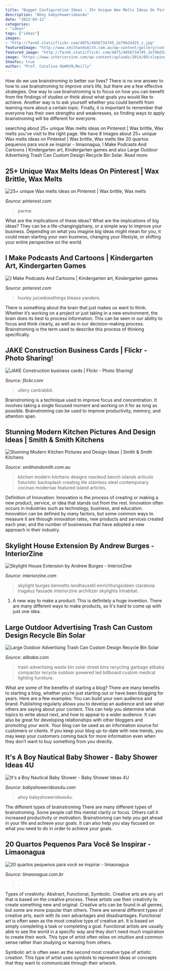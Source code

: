 ```yaml
---
title: "Nugget Configuration Ideas : 25+ Unique Wax Melts Ideas On Pinterest"
description: "Ahoy babyshowerideas4u"
date: "2023-03-12"
categories:
- "ideas"
tags: ["ideas"]
images:
- "http://farm5.staticflickr.com/4075/4856734745_2e79bd3d25_z.jpg"
featuredImage: "http://www.smithandsmith.com.au/wp-content/gallery/contemporary-kitchen/modern_kitchen_macleod_stunning_09.jpg"
featured_image: "http://farm5.staticflickr.com/4075/4856734745_2e79bd3d25_z.jpg"
image: "https://www.interiorzine.com/wp-content/uploads/2014/09/sloping-roof-project-light.jpg"
ShowToc: true
author: "Prof. Catalina O&#039;Reilly"
---
```



How do we use brainstroming to better our lives?
There is no one answer to how to use brainstroming to improve one’s life, but there are a few effective strategies. One way to use brainstroming is to focus on how you can benefit from the findings of studies or think about what goals you would like to achieve. Another way is to ask yourself whether you could benefit from learning more about a certain topic. Finally, it is important to remember that everyone has their own strengths and weaknesses, so finding ways to apply brainstroming will be different for everyone.

	

		
searching about 25+ unique Wax melts ideas on Pinterest | Wax brittle, Wax melts you've visit to the right page. We have 8 Images about 25+ unique Wax melts ideas on Pinterest | Wax brittle, Wax melts like 20 quartos pequenos para você se inspirar - limaonagua, I Make Podcasts And Cartoons | Kindergarten art, Kindergarten games and also Large Outdoor Advertising Trash Can Custom Design Recycle Bin Solar. Read more:
		
    
## 25+ Unique Wax Melts Ideas On Pinterest | Wax Brittle, Wax Melts

<img loading=lazy src="https://i.pinimg.com/736x/fe/f0/96/fef0967fe4ea8b77c0c1c1afdeecf40a.jpg" onerror="this.onerror=null;this.src='https://tse4.mm.bing.net/th?id=OIP.PHUyYRM-VliyWDoqZNwU3wAAAA&amp;pid=15.1';" alt="25+ unique Wax melts ideas on Pinterest | Wax brittle, Wax melts">

_Source: pinterest.com_

>parme. 

	

What are the implications of these ideas?
What are the implications of big ideas? They can be a life-changingiphany, or a simple way to improve your business. Depending on what you imagine big ideas might mean for you, it could mean starting your own business, changing your lifestyle, or shifting your entire perspective on the world.

    
## I Make Podcasts And Cartoons | Kindergarten Art, Kindergarten Games

<img loading=lazy src="https://i.pinimg.com/736x/00/ac/df/00acdfe8362cf1c5c27addb93282753b.jpg" onerror="this.onerror=null;this.src='https://tse2.mm.bing.net/th?id=OIP.h7tpoTvdjsICl645P2koUgHaHa&amp;pid=15.1';" alt="I Make Podcasts And Cartoons | Kindergarten art, Kindergarten games">

_Source: pinterest.com_

>huxley juicedoesthings blease yandere. 

	

There is something about the brain that just makes us want to think. Whether it’s working on a project or just taking in a new environment, the brain does its best to process information. This can be seen in our ability to focus and think clearly, as well as in our decision-making process. Brainstroming is the term used to describe this process of thinking specifically.

    
## JAKE Construction Business Cards | Flickr - Photo Sharing!

<img loading=lazy src="http://farm5.staticflickr.com/4075/4856734745_2e79bd3d25_z.jpg" onerror="this.onerror=null;this.src='https://tse2.mm.bing.net/th?id=OIP.Cbba-YnzoYeC4G5UORCJ4QHaE7&amp;pid=15.1';" alt="JAKE Construction business cards | Flickr - Photo Sharing!">

_Source: flickr.com_

>ullery cardrabbit. 

	

Brainstroming is a technique used to improve focus and concentration. It involves taking a single focused moment and working on it for as long as possible. Brainstroming can be used to improve productivity, memory, and attention span.

    
## Stunning Modern Kitchen Pictures And Design Ideas | Smith &amp; Smith Kitchens

<img loading=lazy src="http://www.smithandsmith.com.au/wp-content/gallery/contemporary-kitchen/modern_kitchen_macleod_stunning_09.jpg" onerror="this.onerror=null;this.src='https://tse4.mm.bing.net/th?id=OIP.b7JePs6MsFZ-MKYS8441oQHaE6&amp;pid=15.1';" alt="Stunning Modern Kitchen Pictures and Design Ideas | Smith &amp; Smith Kitchens">

_Source: smithandsmith.com.au_

>kitchen modern kitchens designs macleod bench islands artículo futuristic backsplash creating tile stainless steel contemporary cocinas modernas featured island articles. 

	

Definition of Innovation:
Innovation is the process of creating or making a new product, service, or idea that stands out from the rest. Innovation often occurs in industries such as technology, business, and education. Innovation can be defined by many factors, but some common ways to measure it are through innovation rates, new products and services created each year, and the number of businesses that have adopted a new approach in their industry.

    
## Skylight House Extension By Andrew Burges - InteriorZine

<img loading=lazy src="https://www.interiorzine.com/wp-content/uploads/2014/09/sloping-roof-project-light.jpg" onerror="this.onerror=null;this.src='https://tse3.mm.bing.net/th?id=OIP.4TRQP34Gg-c7s4ofpmTwdQHaFV&amp;pid=15.1';" alt="Skylight House Extension by Andrew Burges - InteriorZine">

_Source: interiorzine.com_

>skylight burges bennetts landhausstil einrichtungsideen claraboia tragaluz fassade interiorzine architizer skylights inhabitat. 

	

1. A new way to make a product: This is definitely a huge invention. There are many different ways to make products, so it's hard to come up with just one idea.

    
## Large Outdoor Advertising Trash Can Custom Design Recycle Bin Solar

<img loading=lazy src="https://sc01.alicdn.com/kf/HTB13cziHVXXXXbrXpXXq6xXFXXXx/220625093/HTB13cziHVXXXXbrXpXXq6xXFXXXx.jpg" onerror="this.onerror=null;this.src='https://tse2.mm.bing.net/th?id=OIP.k6TJ4W46xfdwNEQ65AFbQAHaGV&amp;pid=15.1';" alt="Large Outdoor Advertising Trash Can Custom Design Recycle Bin Solar">

_Source: alibaba.com_

>trash advertising waste bin solar street bins recycling garbage alibaba compactor recycle outdoor powered led billboard custom medical lighting furniture. 

	

What are some of the benefits of starting a blog?
There are many benefits to starting a blog, whether you’re just starting out or have been blogging for years. Here are a few examples: 
You can build your own audience and brand. 
Publishing regularly allows you to develop an audience and see what others are saying about your content. This can help you determine what topics to write about next, and how to appeal to a wider audience. 
It can also be great for developing relationships with other bloggers and promoting your work. 
Your blog can be used as an information source for customers or clients. If you keep your blog up-to-date with new trends, you may keep your customers coming back for more information even when they don’t want to buy something from you directly.

    
## It&#039;s A Boy Nautical Baby Shower - Baby Shower Ideas 4U

<img loading=lazy src="https://babyshowerideas4u.com/wp-content/uploads/2014/01/482627_562257350472145_682228186_n.jpg" onerror="this.onerror=null;this.src='https://tse3.mm.bing.net/th?id=OIP.xExl3AehcGx9P_EInSOvTgHaFj&amp;pid=15.1';" alt="It&#039;s a Boy Nautical Baby Shower - Baby Shower Ideas 4U">

_Source: babyshowerideas4u.com_

>ahoy babyshowerideas4u. 

	

The different types of brainstroming
There are many different types of brainstroming. Some people call this mental clarity or focus. Others call it increased productivity or motivation. Brainstroming can help you get ahead in your life and achieve your goals. It can also help you stay focused on what you need to do in order to achieve your goals.

    
## 20 Quartos Pequenos Para Você Se Inspirar - Limaonagua

<img loading=lazy src="https://www.limaonagua.com.br/wp-content/uploads/2013/09/quarto-pequeno-17.jpg" onerror="this.onerror=null;this.src='https://tse3.mm.bing.net/th?id=OIP.AC3raXS_yNusEte1BttV3AHaLJ&amp;pid=15.1';" alt="20 quartos pequenos para você se inspirar - limaonagua">

_Source: limaonagua.com.br_

>. 

	

Types of creativity: Abstract, Functional, Symbolic.
Creative arts are any art that is based on the creative process. These artists use their creativity to create something new and original. Creative arts can be found in all genres, but some are more popular than others. There are several different types of creative arts, each with its own advantages and disadvantages.
Functional art is often seen as the most creative type of creative art. It is based on simply completing a task or completing a goal. Functional artists are usually able to see the world in a specific way and they don’t need much inspiration to create their work. This type of artist often relies on intuition and common sense rather than studying or learning from others.

 Symbolic art is often seen as the second most creative type of artistic creation. This type of artist uses symbols to represent ideas or concepts that they want to communicate through their artwork.

